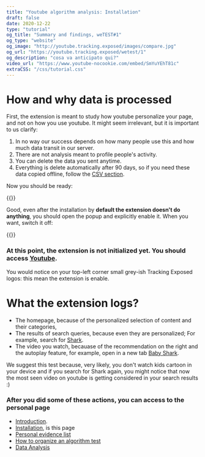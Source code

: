 ```yaml
---
title: "Youtube algorithm analysis: Installation"
draft: false
date: 2020-12-22
type: "tutorial"
og_title: "Summary and findings, weTEST#1"
og_type: "website"
og_image: "http://youtube.tracking.exposed/images/compare.jpg" 
og_url: "https://youtube.tracking.exposed/wetest/1"
og_description: "cosa va anticipato qui?"
video_url: "https://www.youtube-nocookie.com/embed/SmYuYEhT81c"
extraCSS: "/css/tutorial.css"
---
```


# How and why data is processed 

First, the extension is meant to study how youtube personalize your page, and not on how you use youtube. It might seem irrelevant, but it is important to us clarify:
1. In no way our success depends on how many people use this and how much data transit in our server.
2. There are not analysis meant to profile people's activity.
3. You can delete the data you sent anytime.
4. Everything is delete automatically after 90 days, so if you need these data copied offline, follow the [CSV section](TODO).

Now you should be ready:

{{<yt-extension>}}

Good, even after the installation by **default the extension doesn't do anything**, you should open the popup and explicitly enable it. When you want, switch it off:

{{<bord-img href="/images/popup-opt-in.png">}}


### At this point, the extension is not initialized yet. You should access [Youtube](https://youtube.com).

You would notice on your top-left corner small grey-ish Tracking Exposed logos: this mean the extension is enable.

# What the extension logs?

- The homepage, because of the personalized selection of content and their categories, 
- The results of search queries, because even they are personalized; For example, search for [Shark](https://www.youtube.com/results?search_query=shark).
- The video you watch, becauase of the recommendation on the right and the autoplay feature, for example, open in a new tab [Baby Shark](https://www.youtube.com/watch?v=XqZsoesa55w). 

We suggest this test because, very likely, you don't watch kids cartoon in your device and if you search for Shark again, you might notice that now the most seen video on youtube is getting considered in your search results :)

### After you did some of these actions, you can access to the personal page

- [Introduction](/tutorial/1).
- [Installation](/tutorial/2), is this page
- [Personal evidence list](/tutorial/3)
- [How to organize an algorithm test](/tutorial/4)
- [Data Analysis](/tutorial/5)